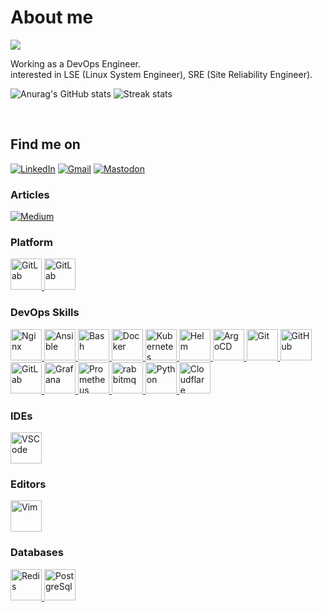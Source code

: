 # About me

![](https://komarev.com/ghpvc/?username=alimehr75)

Working as a DevOps Engineer. </br>
interested in LSE (Linux System Engineer), SRE (Site Reliability Engineer).

<!-- ![Stats](https://github-readme-stats.vercel.app/api?username=alimehr75&include_all_commits=true&theme=merko) -->
<!--   <img src="https://github-readme-stats.vercel.app/api?username=alimehr75&show_icons=true&theme=dark"/> -->
  ![Anurag's GitHub stats](https://github-readme-stats-git-masterrstaa-rickstaa.vercel.app/api?username=AliMehraji&theme=cobalt2&show_icons=true&card_width=495px)
  ![Streak stats](https://github-readme-streak-stats.herokuapp.com/?user=AliMehraji&show_icons=true&theme=tokyonight) 

</br>

## Find me on

[![LinkedIn](https://img.shields.io/badge/Linkedin-%230077B5.svg?logo=linkedin&logoColor=white)](https://www.linkedin.com/in/ali-mehraji)
[![Gmail](https://img.shields.io/badge/Gmail-D14836?logo=gmail&logoColor=white)](mailto:a.mehraji75@gmail.com)
[![Mastodon](https://img.shields.io/badge/Mastodon-6364FF?logo=mastodon&logoColor=fff)](https://mastodon.social/@homtaardy)

### Articles

[![Medium](https://img.shields.io/badge/Medium-12100E?style=for-the-badge&logo=medium&logoColor=white)](https://medium.com/@a.mehraji75)

### Platform

<a href="https://www.redhat.com/en/topics/linux">
  <img src="https://cdn.jsdelivr.net/gh/devicons/devicon/icons/linux/linux-original.svg" alt="GitLab" width="50" height="50">
</a>

<a href="https://fedoraproject.org/">
  <img src="https://cdn.jsdelivr.net/gh/devicons/devicon/icons/fedora/fedora-original.svg" alt="GitLab" width="50" height="50">
</a>

### DevOps Skills

<a href="https://nginx.org/en/">
  <img src="https://cdn.jsdelivr.net/gh/devicons/devicon/icons/nginx/nginx-original.svg" alt="Nginx" width="50" height="50">
</a>

<a href="https://docs.ansible.com/">
  <img src="https://cdn.jsdelivr.net/gh/devicons/devicon/icons/ansible/ansible-original.svg" alt="Ansible" width="50" height="50">
</a>

<a href="https://learn-bash.net/">
  <img src="https://cdn.jsdelivr.net/gh/devicons/devicon/icons/bash/bash-original.svg" alt="Bash" width="50" height="50">
</a>

<a href="https://www.docker.com/">
  <img src="https://cdn.simpleicons.org/docker" alt="Docker" width="50" height="50">
</a>

<a href="https://kubernetes.io/">
  <img src="https://cdn.jsdelivr.net/gh/devicons/devicon/icons/kubernetes/kubernetes-original.svg" alt="Kubernetes" width="50" height="50">
</a>

<a href="https://helm.sh/">
  <img src="https://cdn.jsdelivr.net/gh/devicons/devicon/icons/helm/helm-original.svg" alt="Helm" width="50" height="50">
</a>

<a href="https://argo-cd.readthedocs.io/en/stable/">
  <img src="https://cdn.jsdelivr.net/gh/devicons/devicon/icons/argocd/argocd-original.svg" alt="ArgoCD" width="50" height="50">
</a>

<a href="https://git-scm.com/">
  <img src="https://cdn.jsdelivr.net/gh/devicons/devicon/icons/git/git-original.svg" alt="Git" width="50" height="50">
</a>

<a href="https://github.com/">
  <img src="https://cdn.jsdelivr.net/gh/devicons/devicon/icons/github/github-original.svg" alt="GitHub" width="50" height="50">
</a>

<a href="https://about.gitlab.com/">
  <img src="https://cdn.jsdelivr.net/gh/devicons/devicon/icons/gitlab/gitlab-original.svg" alt="GitLab" width="50" height="50">
</a>

<a href="https://grafana.com/">
  <img src="https://cdn.jsdelivr.net/gh/devicons/devicon/icons/grafana/grafana-original.svg" alt="Grafana" width="50" height="50">
</a>

<a href="https://prometheus.io/">
  <img src="https://cdn.jsdelivr.net/gh/devicons/devicon/icons/prometheus/prometheus-original.svg" alt="Prometheus" width="50" height="50">
</a>

<a href="https://www.rabbitmq.com/">
  <img src="https://cdn.jsdelivr.net/gh/devicons/devicon/icons/rabbitmq/rabbitmq-original.svg" alt="rabbitmq" width="50" height="50">
</a>

<a href="https://www.python.org/">
  <img src="https://cdn.jsdelivr.net/gh/devicons/devicon/icons/python/python-original.svg" alt="Python" width="50" height="50">
</a>

<a href="https://www.cloudflare.com/">
  <img src="https://cdn.jsdelivr.net/gh/devicons/devicon/icons/cloudflare/cloudflare-original.svg" alt="Cloudflare" width="50" height="50">
</a>

### IDEs

<a href="https://code.visualstudio.com/">
  <img src="https://cdn.jsdelivr.net/gh/devicons/devicon/icons/vscode/vscode-original.svg" alt="VSCode" width="50" height="50">
</a>

### Editors

<a href="https://www.vim.org/">
  <img src="https://cdn.jsdelivr.net/gh/devicons/devicon/icons/vim/vim-original.svg" alt="Vim" width="50" height="50">
</a>

### Databases

<a href="https://redis.io/">
  <img src="https://cdn.jsdelivr.net/gh/devicons/devicon/icons/redis/redis-original.svg" alt="Redis" width="50" height="50">
</a>

<a href="https://www.postgresql.org/">
  <img src="https://cdn.jsdelivr.net/gh/devicons/devicon/icons/postgresql/postgresql-original.svg" alt="PostgreSql" width="50" height="50">
</a>
